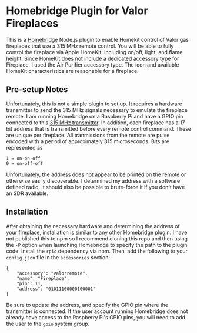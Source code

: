 Homebridge Plugin for Valor Fireplaces
======================================

This is a [Homebridge](https://github.com/nfarina/homebridge) Node.js plugin to enable Homekit control of Valor gas fireplaces that use a 315 MHz remote control. You will be able to fully control the fireplace via Apple HomeKit, including on/off, light, and flame height. Since HomeKit does not include a dedicated accessory type for Fireplace, I used the Air Purifier accessory type. The icon and available HomeKit characteristics are reasonable for a fireplace.

Pre-setup Notes
---------------

Unfortunately, this is not a simple plugin to set up. It requires a hardware transmitter to send the 315 MHz signals necessary to emulate the fireplace remote. I am running Homebridge on a Raspberry Pi and have a GPIO pin connected to this [315 MHz transmitter](https://www.sparkfun.com/products/10535). In addition, each fireplace has a 17 bit address that is transmitted before every remote control command. These are unique per fireplace. All tranmissions from the remote are pulse encoded with a period of approximately 315 microseconds. Bits are represented as

    1 = on-on-off
    0 = on-off-off

Unfortunately, the address does not appear to be printed on the remote or otherwise easily discoverable. I determined my address with a software defined radio. It should also be possible to brute-force it if you don't have an SDR available.

Installation
------------
After obtaining the necessary hardware and determining the address of your fireplace, installation is similar to any other Homebridge plugin. I have not published this to npm so I recommend cloning this repo and then using the `-P` option when launching Homebridge to specify the path to the plugin code. Install the `rpio` dependency via npm. Then, add the following to your `config.json` file in the `accessories` section:

    {
        "accessory": "valorremote",
        "name": "Fireplace",
        "pin": 11,
        "address": "01011100000100001"
    }

Be sure to update the address, and specify the GPIO pin where the transmitter is connected. If the user account running Homebridge does not already have access to the Raspberry Pi's GPIO pins, you will need to add the user to the `gpio` system group.
